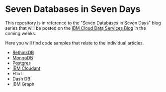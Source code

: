 # Seven Databases in Seven Days

This repository is in reference to the "Seven Databases in Seven Days" blog series that will be posted on the [IBM Cloud Data Services Blog](https://developer.ibm.com/clouddataservices/blog/) in the coming weeks.

Here you will find code samples that relate to the individual articles.

* [RethinkDB](/rethinkdb)
* [MongoDB](/mongodb)
* [Postgres](/postgres)
* [IBM Cloudant](/cloudant)
* Etcd
* Dash DB
* IBM Graph
